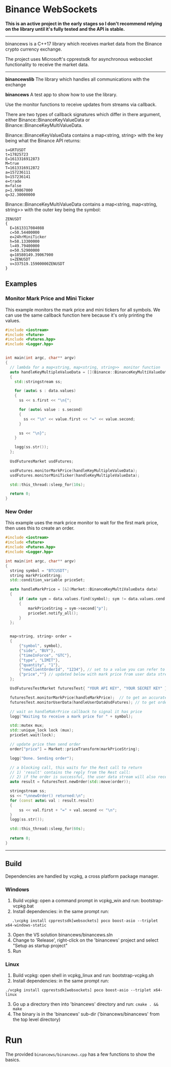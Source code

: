 # Binance WebSockets

**This is an active project in the early stages so I don't recommend relying on the library until it's fully tested and the API is stable.**

---

binancews is a C++17 library which receives market data from the Binance crypto currency exchange. 

The project uses Microsoft's cpprestsdk for asynchronous websocket functionality to receive the market data.

---

**binancewslib**
The library which handles all communications with the exchange


**binancews**
A test app to show how to use the library. 

Use the monitor functions to receive updates from streams via callback.

There are two types of callback signatures which differ in there argument, either Binance::BinanceKeyValueData or Binance::BinanceKeyMultiValueData.

Binance::BinanceKeyValueData contains a map<string, string> with the key being what the Binance API returns:

```
s=GRTUSDT
t=17825723
E=1613316912873
M=true
T=1613316912872
a=157236111
b=157236141
e=trade
m=false
p=1.99867000
q=32.30000000
```


Binance::BinanceKeyMultiValueData contains a map<string, map<string, string>> with the outer key being the symbol:

```
ZENUSDT
{
  E=1613317084088
  c=50.54400000
  e=24hrMiniTicker
  h=58.13300000
  l=49.79400000
  o=50.52900000
  q=18580149.39067900
  s=ZENUSDT
  v=337519.15900000ZENUSDT
}
```

## Examples

### Monitor Mark Price and Mini Ticker
This example monitors the mark price and mini tickers for all symbols.
We can use the same callback function here because it's only printing the values.

```cpp
#include <iostream>
#include <future>
#include <Futures.hpp>
#include <Logger.hpp>


int main(int argc, char** argv)
{
  // lambda for a map<string, map<string, string>>  monitor function
  auto handleKeyMultipleValueData = [](Binance::BinanceKeyMultiValueData data)
  {
    std::stringstream ss;

    for (auto& s : data.values)
    {
      ss << s.first << "\n{";

      for (auto& value : s.second)
      {
        ss << "\n" << value.first << "=" << value.second;
      }

      ss << "\n}";
    }

    logg(ss.str());
  };
  
  UsdFuturesMarket usdFutures;

  usdFutures.monitorMarkPrice(handleKeyMultipleValueData);
  usdFutures.monitorMiniTicker(handleKeyMultipleValueData);

  std::this_thread::sleep_for(10s);

  return 0;
}
```

### New Order
This example uses the mark price monitor to wait for the first mark price, then uses this to create an order.

```cpp
#include <iostream>
#include <future>
#include <Futures.hpp>
#include <Logger.hpp>

int main(int argc, char** argv)
{
  string symbol = "BTCUSDT";
  string markPriceString;
  std::condition_variable priceSet;

  auto handleMarkPrice = [&](Market::BinanceKeyMultiValueData data)
  {
      if (auto sym = data.values.find(symbol); sym != data.values.cend())
      {
          markPriceString = sym->second["p"];
          priceSet.notify_all();
      }
  };


  map<string, string> order =
  {
      {"symbol", symbol},
      {"side", "BUY"},        
      {"timeInForce", "GTC"},
      {"type", "LIMIT"},
      {"quantity", "1"},
      {"newClientOrderId", "1234"}, // set to a value you can refer to later, see docs for monitorUserData()
      {"price",""} // updated below with mark price from user data stream
  };

  UsdFuturesTestMarket futuresTest{ "YOUR API KEY", "YOUR SECRET KEY" };

  futuresTest.monitorMarkPrice(handleMarkPrice);  // to get an accurate price
  futuresTest.monitorUserData(handleUserDataUsdFutures); // to get order updates

  // wait on handleMakrPrice callback to signal it has price 
  logg("Waiting to receive a mark price for " + symbol);

  std::mutex mux;
  std::unique_lock lock (mux);
  priceSet.wait(lock);

  // update price then send order
  order["price"] = Market::priceTransform(markPriceString);

  logg("Done. Sending order");

  // a blocking call, this waits for the Rest call to return
  // 1) 'result' contains the reply from the Rest call: 
  // 2) if the order is successful, the user data stream will also receive updates 
  auto result = futuresTest.newOrder(std::move(order));

  stringstream ss;
  ss << "\nnewOrder() returned:\n";
  for (const auto& val : result.result)
  {
      ss << val.first + "=" + val.second << "\n";
  }
  logg(ss.str());

  std::this_thread::sleep_for(60s);
  
  return 0;
}
```

---

## Build

Dependencies are handled by vcpkg, a cross platform package manager.

### Windows
1. Build vcpkg: open a command prompt in vcpkg_win and run:   bootstrap-vcpkg.bat
2. Install dependencies: in the same prompt run:
```
   .\vcpkg install cpprestsdk[websockets] poco boost-asio --triplet x64-windows-static
```
3. Open the VS solution binancews/binancews.sln
4. Change to 'Release', right-click on the 'binancews' project and select "Setup as startup project"
5. Run


### Linux
1. Build vcpkg: open shell in vcpkg_linux and run:  bootstrap-vcpkg.sh
2. Install dependencies: in the same prompt run:
```
./vcpkg install cpprestsdk[websockets] poco boost-asio --triplet x64-linux
```
3. Go up a directory then into 'binancews' directory and run:   ```cmake . && make```
4. The binary is in the 'binancews' sub-dir ('binancews/binancews' from the top level directory) 


# Run
The provided ```binancews/binancews.cpp``` has a few functions to show the basics.
